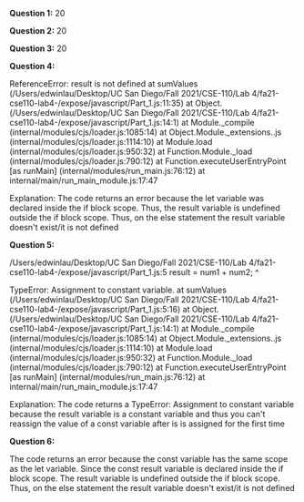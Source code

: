 **Question 1:** 20 

**Question 2:** 20 

**Question 3:** 20 

**Question 4:**

ReferenceError: result is not defined
    at sumValues (/Users/edwinlau/Desktop/UC San Diego/Fall 2021/CSE-110/Lab 4/fa21-cse110-lab4-/expose/javascript/Part_1.js:11:35)
    at Object.<anonymous> (/Users/edwinlau/Desktop/UC San Diego/Fall 2021/CSE-110/Lab 4/fa21-cse110-lab4-/expose/javascript/Part_1.js:14:1)
    at Module._compile (internal/modules/cjs/loader.js:1085:14)
    at Object.Module._extensions..js (internal/modules/cjs/loader.js:1114:10)
    at Module.load (internal/modules/cjs/loader.js:950:32)
    at Function.Module._load (internal/modules/cjs/loader.js:790:12)
    at Function.executeUserEntryPoint [as runMain] (internal/modules/run_main.js:76:12)
    at internal/main/run_main_module.js:17:47

Explanation: The code returns an error because the let variable was declared inside the if block scope. Thus, the result variable is undefined outside the if block scope. Thus, on the else statement the result variable doesn't exist/it is not defined

**Question 5:** 

/Users/edwinlau/Desktop/UC San Diego/Fall 2021/CSE-110/Lab 4/fa21-cse110-lab4-/expose/javascript/Part_1.js:5
        result = num1 + num2;
               ^

TypeError: Assignment to constant variable.
    at sumValues (/Users/edwinlau/Desktop/UC San Diego/Fall 2021/CSE-110/Lab 4/fa21-cse110-lab4-/expose/javascript/Part_1.js:5:16)
    at Object.<anonymous> (/Users/edwinlau/Desktop/UC San Diego/Fall 2021/CSE-110/Lab 4/fa21-cse110-lab4-/expose/javascript/Part_1.js:14:1)
    at Module._compile (internal/modules/cjs/loader.js:1085:14)
    at Object.Module._extensions..js (internal/modules/cjs/loader.js:1114:10)
    at Module.load (internal/modules/cjs/loader.js:950:32)
    at Function.Module._load (internal/modules/cjs/loader.js:790:12)
    at Function.executeUserEntryPoint [as runMain] (internal/modules/run_main.js:76:12)
    at internal/main/run_main_module.js:17:47

Explanation: The code returns a TypeError: Assignment to constant variable because the result variable is a constant variable and thus you can't reassign the value of a const variable after is is assigned for the first time

**Question 6:**
    
The code returns an error because the const variable has the same scope as the let variable. Since the const result variable is declared inside the if block scope. The result variable is undefined outside the if block scope. Thus, on the else statement the result variable doesn't exist/it is not defined


